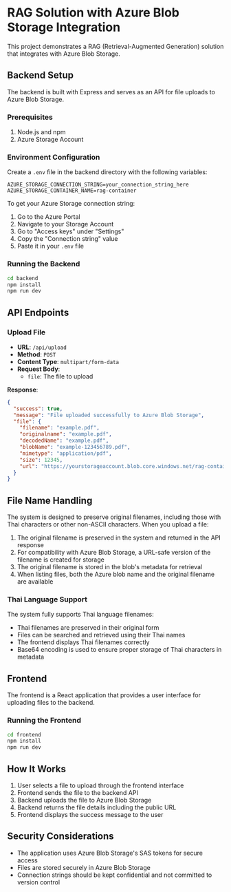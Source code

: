 # RAG Solution with Azure Blob Storage Integration

This project demonstrates a RAG (Retrieval-Augmented Generation) solution that integrates with Azure Blob Storage.

## Backend Setup

The backend is built with Express and serves as an API for file uploads to Azure Blob Storage.

### Prerequisites

1. Node.js and npm
2. Azure Storage Account

### Environment Configuration

Create a `.env` file in the backend directory with the following variables:

```
AZURE_STORAGE_CONNECTION_STRING=your_connection_string_here
AZURE_STORAGE_CONTAINER_NAME=rag-container
```

To get your Azure Storage connection string:

1. Go to the Azure Portal
2. Navigate to your Storage Account
3. Go to "Access keys" under "Settings"
4. Copy the "Connection string" value
5. Paste it in your `.env` file

### Running the Backend

```bash
cd backend
npm install
npm run dev
```

## API Endpoints

### Upload File

- **URL**: `/api/upload`
- **Method**: `POST`
- **Content Type**: `multipart/form-data`
- **Request Body**:
  - `file`: The file to upload

**Response**:
```json
{
  "success": true,
  "message": "File uploaded successfully to Azure Blob Storage",
  "file": {
    "filename": "example.pdf",
    "originalname": "example.pdf",
    "decodedName": "example.pdf",
    "blobName": "example-123456789.pdf",
    "mimetype": "application/pdf",
    "size": 12345,
    "url": "https://yourstorageaccount.blob.core.windows.net/rag-container/example-123456789.pdf"
  }
}
```

## File Name Handling

The system is designed to preserve original filenames, including those with Thai characters or other non-ASCII characters. When you upload a file:

1. The original filename is preserved in the system and returned in the API response
2. For compatibility with Azure Blob Storage, a URL-safe version of the filename is created for storage
3. The original filename is stored in the blob's metadata for retrieval
4. When listing files, both the Azure blob name and the original filename are available

### Thai Language Support

The system fully supports Thai language filenames:

- Thai filenames are preserved in their original form
- Files can be searched and retrieved using their Thai names
- The frontend displays Thai filenames correctly
- Base64 encoding is used to ensure proper storage of Thai characters in metadata

## Frontend

The frontend is a React application that provides a user interface for uploading files to the backend.

### Running the Frontend

```bash
cd frontend
npm install
npm run dev
```

## How It Works

1. User selects a file to upload through the frontend interface
2. Frontend sends the file to the backend API
3. Backend uploads the file to Azure Blob Storage
4. Backend returns the file details including the public URL
5. Frontend displays the success message to the user

## Security Considerations

- The application uses Azure Blob Storage's SAS tokens for secure access
- Files are stored securely in Azure Blob Storage
- Connection strings should be kept confidential and not committed to version control
